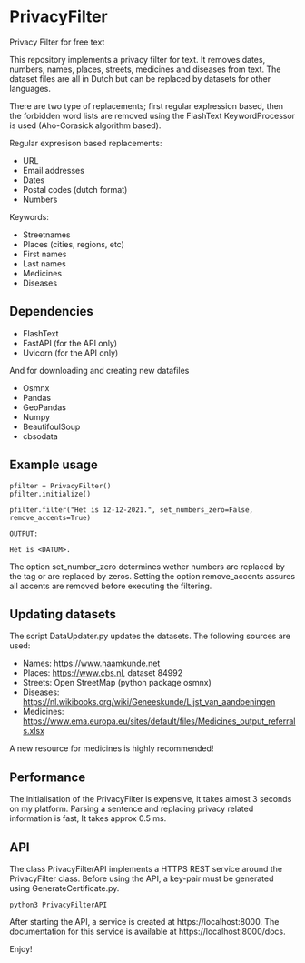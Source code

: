 # PrivacyFilter
Privacy Filter for free text

This repository implements a privacy filter for text. It removes dates, numbers, names, places, streets, medicines 
and diseases from text. The dataset files are all in Dutch but can be replaced by datasets for other languages.

There are two type of replacements; first regular explression based, then the forbidden word lists are removed using the
FlashText KeywordProcessor is used (Aho-Corasick algorithm based).

Regular expresison based replacements:
- URL
- Email addresses
- Dates
- Postal codes (dutch format)
- Numbers

Keywords:
- Streetnames
- Places (cities, regions, etc)
- First names
- Last names
- Medicines
- Diseases


## Dependencies
- FlashText
- FastAPI (for the API only)
- Uvicorn (for the API only)

And for downloading and creating new datafiles
- Osmnx
- Pandas
- GeoPandas
- Numpy
- BeautifoulSoup
- cbsodata

## Example usage
~~~~
pfilter = PrivacyFilter()
pfilter.initialize()

pfilter.filter("Het is 12-12-2021.", set_numbers_zero=False, remove_accents=True)

OUTPUT:

Het is <DATUM>. 
~~~~

The option set_number_zero determines wether numbers are replaced by the tag <NUMBER> or are 
replaced by zeros. Setting the option remove_accents assures all accents are removed before 
executing the filtering.  

## Updating datasets

The script DataUpdater.py updates the datasets. The following sources are used:
- Names: https://www.naamkunde.net
- Places: https://www.cbs.nl, dataset 84992
- Streets: Open StreetMap (python package osmnx) 
- Diseases: https://nl.wikibooks.org/wiki/Geneeskunde/Lijst_van_aandoeningen
- Medicines: https://www.ema.europa.eu/sites/default/files/Medicines_output_referrals.xlsx

A new resource for medicines is highly recommended!

## Performance

The initialisation of the PrivacyFilter is expensive, it takes almost 3 seconds on my platform.
Parsing a sentence and replacing privacy related information is fast, It takes approx 0.5 ms.

## API

The class PrivacyFilterAPI implements a HTTPS REST service around the PrivacyFilter class. Before 
using the API, a key-pair must be generated using GenerateCertificate.py.

~~~~
python3 PrivacyFilterAPI
~~~~

After starting the API, a service is created at https://localhost:8000. The documentation for this 
service is available at https://localhost:8000/docs.

Enjoy!
